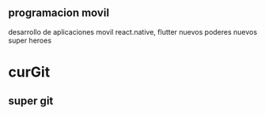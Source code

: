 ## programacion movil
desarrollo de aplicaciones movil react.native, flutter
nuevos poderes
nuevos super heroes
# curGit
## super git
